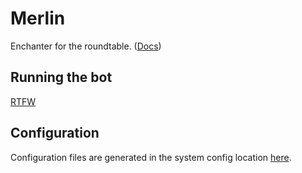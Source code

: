 # Merlin

Enchanter for the roundtable. ([Docs](https://siriusmart.github.io/merlin))

## Running the bot

[RTFW](https://siriusmart.github.io/merlin/installation)

## Configuration

Configuration files are generated in the system config location [here](https://siriusmart.github.io/merlin/installation).
